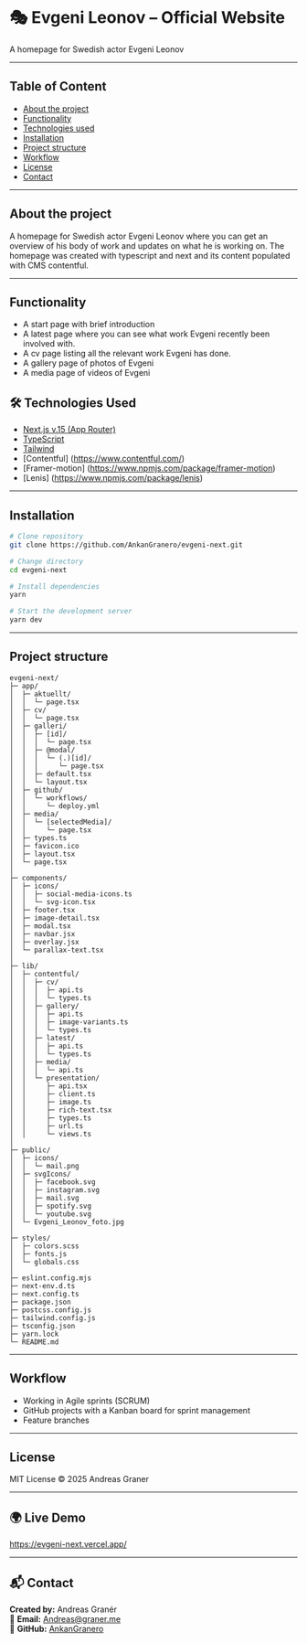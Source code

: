 # 🎭 Evgeni Leonov – Official Website

A homepage for Swedish actor Evgeni Leonov

---

## Table of Content
- [About the project](#About-the-project) 
- [Functionality](#Functionality)
- [Technologies used](#Technologies-used)
- [Installation](#Installation)
- [Project structure](#Project-structure)
- [Workflow](#Workflow)
- [License](#License)
- [Contact](#Contact)


---

## About the project

A homepage for Swedish actor Evgeni Leonov where you can get an overview of his body of work and updates on what he is working on. 
The homepage was created with typescript and next and its content populated with CMS contentful.

---

## Functionality
- A start page with brief introduction 
- A latest page where you can see what work Evgeni recently  been involved with. 
- A cv page listing all the relevant work Evgeni has done.
- A gallery page of photos of Evgeni
- A media page of videos of Evgeni 



## 🛠 Technologies Used

- [Next.js v.15 (App Router)](https://nextjs.org)
- [TypeScript](https://www.typescriptlang.org/)
- [Tailwind](https://tailwindcss.com/)
- [Contentful] (https://www.contentful.com/)
- [Framer-motion] (https://www.npmjs.com/package/framer-motion)
- [Lenis] (https://www.npmjs.com/package/lenis)


---

## Installation
```bash
# Clone repository
git clone https://github.com/AnkanGranero/evgeni-next.git

# Change directory
cd evgeni-next

# Install dependencies
yarn

# Start the development server
yarn dev
```

---

## Project structure

```
evgeni-next/
├─ app/
│  ├─ aktuellt/
│  │  └─ page.tsx
│  ├─ cv/
│  │  └─ page.tsx
│  ├─ galleri/
│  │  ├─ [id]/
│  │  │  └─ page.tsx
│  │  ├─ @modal/
│  │  │  └─ (.)[id]/
│  │  │     └─ page.tsx
│  │  ├─ default.tsx
│  │  └─ layout.tsx
│  ├─ github/
│  │  └─ workflows/
│  │     └─ deploy.yml
│  ├─ media/
│  │  └─ [selectedMedia]/
│  │     └─ page.tsx
│  ├─ types.ts
│  ├─ favicon.ico
│  ├─ layout.tsx
│  └─ page.tsx
│
├─ components/
│  ├─ icons/
│  │  ├─ social-media-icons.ts
│  │  └─ svg-icon.tsx
│  ├─ footer.tsx
│  ├─ image-detail.tsx
│  ├─ modal.tsx
│  ├─ navbar.jsx
│  ├─ overlay.jsx
│  └─ parallax-text.tsx
│
├─ lib/
│  ├─ contentful/
│  │  ├─ cv/
│  │  │  ├─ api.ts
│  │  │  └─ types.ts
│  │  ├─ gallery/
│  │  │  ├─ api.ts
│  │  │  ├─ image-variants.ts
│  │  │  └─ types.ts
│  │  ├─ latest/
│  │  │  ├─ api.ts
│  │  │  └─ types.ts
│  │  ├─ media/
│  │  │  └─ api.ts
│  │  └─ presentation/
│  │     ├─ api.tsx
│  │     ├─ client.ts
│  │     ├─ image.ts
│  │     ├─ rich-text.tsx
│  │     ├─ types.ts
│  │     ├─ url.ts
│  │     └─ views.ts
│
├─ public/
│  ├─ icons/
│  │  └─ mail.png
│  ├─ svgIcons/
│  │  ├─ facebook.svg
│  │  ├─ instagram.svg
│  │  ├─ mail.svg
│  │  ├─ spotify.svg
│  │  └─ youtube.svg
│  └─ Evgeni_Leonov_foto.jpg
│
├─ styles/
│  ├─ colors.scss
│  ├─ fonts.js
│  └─ globals.css
│
├─ eslint.config.mjs
├─ next-env.d.ts
├─ next.config.ts
├─ package.json
├─ postcss.config.js
├─ tailwind.config.js
├─ tsconfig.json
├─ yarn.lock
└─ README.md
```


---

## Workflow

* Working in Agile sprints (SCRUM)
* GitHub projects with a Kanban board for sprint management
* Feature branches


---

## License

MIT License © 2025 Andreas Graner


---

## 🌍 Live Demo

https://evgeni-next.vercel.app/


---

## 📬 Contact

**Created by:** Andreas Granér  
📧 **Email:** [Andreas@graner.me](mailto:Andreas@graner.me)  
🐙 **GitHub:** [AnkanGranero](https://github.com/AnkanGranero)
